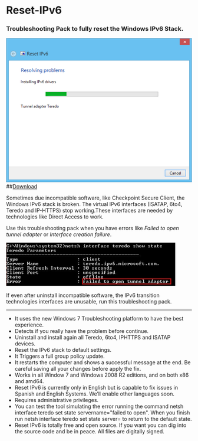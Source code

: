 Reset-IPv6
==========

### Troubleshooting Pack to fully reset the Windows IPv6 Stack.

![Screenshot](ProjectDescription/Scheenshot.png)##[Download](https://github.com/Tulpep/Reset-IPv6/releases/download/v1.0/ResetIPv6.exe)

Sometimes due incompatible software, like Checkpoint Secure Client, the Windows IPv6 stack is broken. The virtual IPv6 interfaces (ISATAP, 6to4, Teredo and IP-HTTPS) stop working.These interfaces are needed by technologies like Direct Access to work.

Use this troubleshooting pack when you have errors like *Failed to open tunnel adapter* or *Interface creation failure*.

![Failed to open tunnel adapter](ProjectDescription/ErrorTeredo.png)

If even after uninstall incompatible software, the IPv6 transition technologies interfaces are unusable, run this troubleshooting pack. 

---


* It uses the new Windows 7 Troubleshooting platform to have the best experience.
* Detects if you really have the problem before continue.
* Uninstall and install again all Teredo, 6to4, IPHTTPS and ISATAP devices. 
* Reset the IPv6 stack to default settings.
* It Triggers a full group policy update.
* It restarts the computer and shows a successful message at the end. Be careful saving all your changes before apply the fix.
* Works in all Window 7 and Windows 2008 R2 editions, and on both x86 and amd64.
* Reset IPv6 is currently only in English but is capable to fix issues in Spanish and English Systems. We’ll enable other languages soon.
* Requires administrative privileges.
* You can test the tool simulating the error running the command netsh interface teredo set state servername="failed to open". When you finish run netsh interface teredo set state server= to return to the default state.
* Reset IPv6 is totally free and open source. If you want you can dig into the source code and be in peace. All files are digitally signed.